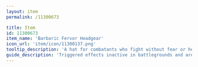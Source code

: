 ```yaml
---
layout: item
permalink: /11300673

title: Item
id: 11300673
item_name: 'Barbaric Fervor Headgear'
icon_url: 'item/icon/11300137.png'
tooltip_description: 'A hat for combatants who fight without fear or hesitation.'
guide_description: 'Triggered effects inactive in battlegrounds and arenas.'
---
```

